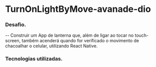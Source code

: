 # TurnOnLightByMove-avanade-dio

### Desafio.
-- Construir um App de lanterna que, além de ligar ao tocar no touch-screen, também acenderá quando for verificado o movimento de chacoalhar o celular, utilizando React Native.

### Tecnologias utilizadas.
